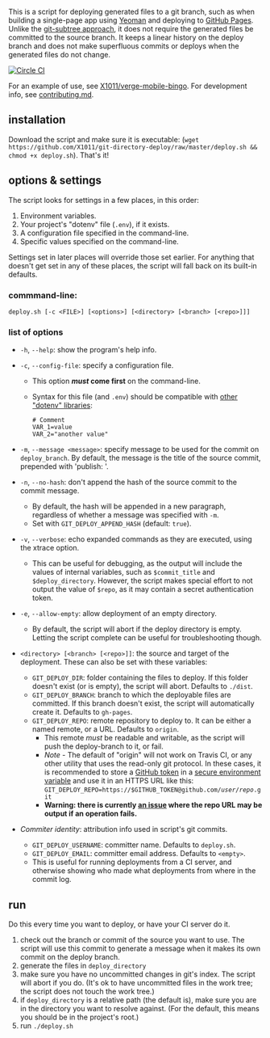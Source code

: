 This is a script for deploying generated files to a git branch, such as when building a single-page app using [Yeoman](http://yeoman.io) and deploying to [GitHub Pages](http://pages.github.com). Unlike the [git-subtree approach](https://github.com/yeoman/yeoman.io/blob/source/app/learning/deployment.md#git-subtree-command), it does not require the generated files be committed to the source branch. It keeps a linear history on the deploy branch and does not make superfluous commits or deploys when the generated files do not change.

[![Circle CI](https://circleci.com/gh/X1011/git-directory-deploy.svg?style=svg)](https://circleci.com/gh/X1011/git-directory-deploy)

For an example of use, see [X1011/verge-mobile-bingo](https://github.com/X1011/verge-mobile-bingo). For development info, see [contributing.md](contributing.md).

## installation

Download the script and make sure it is executable: (`wget https://github.com/X1011/git-directory-deploy/raw/master/deploy.sh && chmod +x deploy.sh`). That's it!

## options & settings

The script looks for settings in a few places, in this order:

 1. Environment variables.
 2. Your project's "dotenv" file (`.env`), if it exists.
 3. A configuration file specified in the command-line.
 4. Specific values specified on the command-line.
 
Settings set in later places will override those set earlier. For anything that doesn't get set in any of these places, the script will fall back on its built-in defaults.

### commmand-line:

```
deploy.sh [-c <FILE>] [<options>] [<directory> [<branch> [<repo>]]]
```

### list of options

- `-h`, `--help`: show the program's help info.

- `-c`, `--config-file`: specify a configuration file.
   - This option **_must_ come first** on the command-line.
   - Syntax for this file (and `.env`) should be compatible with [other "dotenv" libraries](https://duckduckgo.com/?q=dotenv): 
   
     ```
     # Comment
     VAR_1=value
     VAR_2="another value"
     ```

- `-m`, `--message <message>`: specify message to be used for the commit on `deploy_branch`. By default, the message is the title of the source commit, prepended with 'publish: '.

- `-n`, `--no-hash`: don't append the hash of the source commit to the commit message.
   - By default, the hash will be appended in a new paragraph, regardless of whether a message was specified with `-m`.
   - Set with `GIT_DEPLOY_APPEND_HASH` (default: `true`).

- `-v`, `--verbose`: echo expanded commands as they are executed, using the xtrace option.
   - This can be useful for debugging, as the output will include the values of internal variables, such as `$commit_title` and `$deploy_directory`. However, the script makes special effort to not output the value of `$repo`, as it may contain a secret authentication token.

- `-e`, `--allow-empty`: allow deployment of an empty directory.
    - By default, the script will abort if the deploy directory is empty. Letting the script complete can be useful for troubleshooting though.

- `<directory> [<branch> [<repo>]]`: the source and target of the deployment. These can also be set with these variables:
   - `GIT_DEPLOY_DIR`: folder containing the files to deploy. If this folder doesn't exist (or is empty), the script will abort. Defaults to `./dist`.
   - `GIT_DEPLOY_BRANCH`: branch to which the deployable files are committed. If this branch doesn't exist, the script will automatically create it. Defaults to `gh-pages`.
   - `GIT_DEPLOY_REPO`: remote repository to deploy to. It can be either a named remote, or a URL. Defaults to `origin`.
      - This remote _must_ be readable and writable, as the script will push the deploy-branch to it, or fail.
      - _Note_ - The default of "origin" will not work on Travis CI, or any other utility that uses the read-only git protocol. In these cases, it is recommended to store a [GitHub token](https://help.github.com/articles/creating-an-access-token-for-command-line-use) in a [secure environment variable](http://docs.travis-ci.com/user/environment-variables/#Secure-Variables) and use it in an HTTPS URL like this: <code>GIT_DEPLOY_REPO=https://$GITHUB_TOKEN@github\.com/<i>user</i>/<i>repo</i>.git</code>
      - **Warning: there is currently [an issue](https://github.com/X1011/git-directory-deploy/issues/7) where the repo URL may be output if an operation fails.**

- _Commiter identity_: attribution info used in script's git commits.
   - `GIT_DEPLOY_USERNAME`: committer name. Defaults to `deploy.sh`.
   - `GIT_DEPLOY_EMAIL`: committer email address. Defaults to `<empty>`.
   - This is useful for running deployments from a CI server, and otherwise showing who made what deployments from where in the commit log.

## run
Do this every time you want to deploy, or have your CI server do it.

1. check out the branch or commit of the source you want to use. The script will use this commit to generate a message when it makes its own commit on the deploy branch.
2. generate the files in `deploy_directory`
3. make sure you have no uncommitted changes in git's index. The script will abort if you do. (It's ok to have uncommitted files in the work tree; the script does not touch the work tree.)
4. if `deploy_directory` is a relative path (the default is), make sure you are in the directory you want to resolve against. (For the default, this means you should be in the project's root.)
5. run `./deploy.sh`
